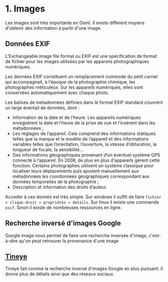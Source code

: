 # 1. Images

Les images sont très importante en Osint. Il existe different moyens d'obtenir des information a partir d'une image.

## Données EXIF

L’Exchangeable image file format ou EXIF est une spécification de format de fichier pour les images utilisées par les appareils photographiques numériques.

Les données EXIF constituent un remplacement commode du petit carnet qui accompagnait, à l'époque de la photographie chimique, les photographes méticuleux. Sur les appareils numériques, elles sont conservées automatiquement avec chaque photo.

Les balises de métadonnées définies dans le format EXIF standard couvrent un large éventail de données, dont :

- Information de la date et de l’heure. Les appareils numériques enregistrent la date et l’heure de la prise de vue et l’insèrent dans les métadonnées ;
- Les réglages de l’appareil. Cela comprend des informations statiques telles que la marque et le modèle de l’appareil et des informations variables telles que l’orientation, l’ouverture, la vitesse d’obturation, la longueur de focale, la sensibilité…
- Des informations géographiques provenant d’un éventuel système GPS connecté à l’appareil. En 2008, de plus en plus d'appareils gèrent cette fonction. Certains photographes utilisent un système classique pour localiser leurs déplacements puis ajoutent manuellement aux métadonnées les coordonnées géographiques correspondant aux données temporelles de la photographie ;
- Description et information des droits d’auteur.

Acceder à ces donnés est très simple. Sur windows il suffit de faire `fichier > clique-droit > propriétés > details`. Sur linux il existe une commande `exif`. Sinon il existe de nombreuses ressources en ligne.

## Recherche inversé d'images Google

Google image nous permet de faire une recherche inversée d'image, c'est-à-dire qu'on peut retrouver la provenance d'une image

## [Tineye](https://tineye.com/)

Tineye fait comme la recherche inversé d'images Google en plus puissant. Il donne plus de détails ainsi que des réseaux sociaux.
